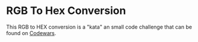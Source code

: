 # RGB To Hex Conversion
This RGB to HEX conversion is a "kata" an small code challenge that can be found on [Codewars](https://www.codewars.com/kata/513e08acc600c94f01000001/python). 

